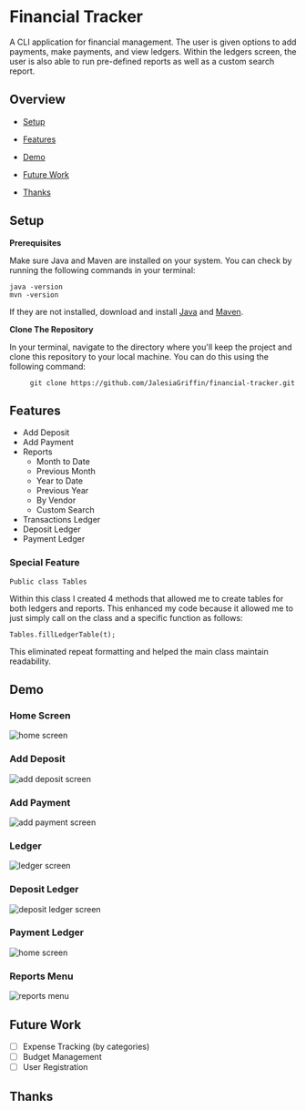 # Financial Tracker

A CLI application for financial management. The user is given options to add payments, make payments, and view ledgers. Within the ledgers screen, the user is also able to run pre-defined reports as well as a custom search report.


## Overview

- [Setup](#setup)

- [Features](#features)

- [Demo](#demo)

- [Future Work](#features)

- [Thanks](#thanks)

## Setup
**Prerequisites**


Make sure Java and Maven are installed on your system.
You can check by running the following commands in your terminal:

```
java -version  
mvn -version
```
If they are not installed, download and install [Java](https://www.oracle.com/java/technologies/javase-downloads.html) and  [Maven](https://maven.apache.org/download.cgi).

**Clone The Repository**

In your terminal, navigate to the directory where you'll keep the project and clone this repository to your local machine. You can do this using the following command:
```
     git clone https://github.com/JalesiaGriffin/financial-tracker.git
```

## Features
- Add Deposit
- Add Payment
- Reports
  - Month to Date
  - Previous Month
  - Year to Date
  - Previous Year
  - By Vendor
  - Custom Search
- Transactions Ledger
- Deposit Ledger
- Payment Ledger

### **Special Feature**
```
Public class Tables
```

Within this class I created 4 methods that allowed me to create tables for both
ledgers and reports. This enhanced my code because it allowed me to just
simply call on the class and a specific function as follows:
```
Tables.fillLedgerTable(t);
```
This eliminated repeat formatting and helped the main class maintain readability.
## Demo
### Home Screen
![home screen](imgs/home.gif)
### Add Deposit
![add deposit screen](imgs/add-deposit.gif)
### Add Payment
![add payment screen](imgs/add-payment.gif)
### Ledger
![ledger screen](imgs/ledger.gif)
### Deposit Ledger
![deposit ledger screen](imgs/deposit-ledger-screen.gif)
### Payment Ledger
![home screen](imgs/payment-ledger.gif)
### Reports Menu
![reports menu](imgs/reports-menu.gif)

## Future Work
- [ ] Expense Tracking (by categories)
- [ ] Budget Management
- [ ] User Registration

## Thanks

